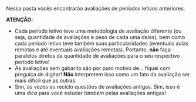 Nessa pasta vocês encontrarão avaliações de períodos letivos anteriores.

**ATENÇÃO:**

 - Cada período letivo teve uma metodologia de avaliação diferente (ou seja, quantidade de avaliações e peso de cada uma delas), bem como cada período letivo teve também suas particularidades (eventuais aulas remotas e até eventuais avaliações remotas). Portanto, **não** faça paralelos diretos da quantidade de avaliações para o seu respectivo período letivo!
 - As avaliações sem gabarito são por puro motivo de... fiquei com preguiça de digitar! **Não** interpretem isso como um fato da avaliação ser mais difícil que as outras.
 - Sim, às vezes eu reciclo questões de avaliações antigas. Sim, isso é uma *dica* para você estudar *também* pelas avaliações antigas!
